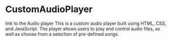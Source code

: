 # CustomAudioPlayer
link to the Audio player
This is a custom audio player built using HTML, CSS, and JavaScript. The player allows users to play and control audio files, as well as choose from a selection of pre-defined songs.
